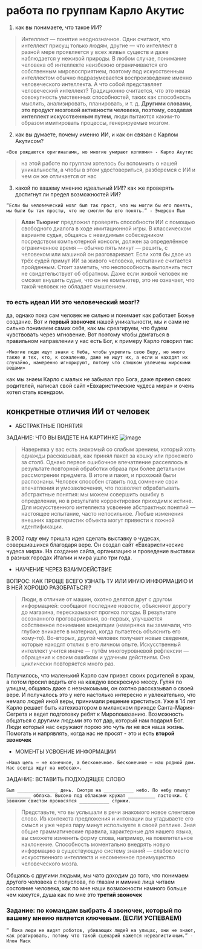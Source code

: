 # работа по группам Карло Акутис 

1. как вы понимаете, что такое ИИ?
> Интеллект — понятие неоднозначное. Одни считают, что интеллект присущ только людям, другие — что интеллект в разной мере проявляется у всех живых существ и даже наблюдается у неживой природы. В любом случае, понимание человека об интеллекте неизбежно ограничивается его собственным мировосприятием, поэтому под искусственным интеллектом обычно подразумевается воспроизведение именно человеческого интеллекта. А что собой представляет человеческий интеллект? Традиционно считается, что это некая совокупность умственных способностей, таких как способность мыслить, анализировать, планировать, и т. д. **Другими словами, это продукт мозговой активности человека, поэтому, создавая интеллект искусственным путем**, люди пытаются каким-то образом имитировать процессы, генерируемые мозгом. 

2. как вы думаете, почему именно ИИ, и как он связан с Карлом Акутисом?
```
«Все рождаются оригиналами, но многие умирают копиями» - Карло Акутис
```
> на этой работе по группам хотелось бы вспомнить о нашей уникальности, а чтобы в этом удостовериться, разберемся с ИИ и чем он же отличается от нас

3. какой по вашему мнению идеальный ИИ!? как же проверять достигнут ли предел возможностей ИИ?
```
“Если бы человеческий мозг был так прост, что мы могли бы его понять, мы были бы так просты, что не смогли бы его понять.” - Эмерсон Пью
```
> **Алан Тьюринг** предложил проверять способности ИИ с помощью свободного диалога в ходе имитационной игры. В классическом варианте судья, общаясь с невидимым собеседником посредством компьютерной консоли, должен за определённое ограниченное время — обычно пять минут — решить, с человеком или машиной он разговаривает.
> Если хотя бы двое из трёх судей примут ИИ за живого человека, испытание считается пройденным. Стоит заметить, что неспособность выполнить тест не свидетельствует об обратном. Даже если живой человек не сможет внушить судье, что он не компьютер, это не означает, что такой человек не обладает мышлением.

### то есть идеал ИИ это человеческий мозг!? 
да, однако пока сам человек не сильно и понимает как работает Божье создание. Вот и **первый звоночек** нашей уникальности, мы и сами не сильно понимаем самих себя, как мы среагируем, что будем чувствовать через мгновение. Вот поэтому чтобы двигаться в правильном направлении у нас есть Бог, к примеру Карло говорил так:
```
«Многие люди ищут знаки с Неба, чтобы укрепить свою Веру, но много также и тех, кто, к сожалению, даже не ищут их, а если и находят их случайно, намеренно игнорируют, потому что слишком увлечены мирскими вещами»
```
как мы знаем Карло с малых не забывал про Бога, даже привел своих родителей, написал свой сайт «Евхаристические чудеса мира» и очень хотел стать ксендзом.

## конкретные отличия ИИ от человек
- АБСТРАКТНЫЕ ПОНЯТИЯ

ЗАДАНИЕ: ЧТО ВЫ ВИДЕТЕ НА КАРТИНКЕ
![image](https://github.com/user-attachments/assets/63fc9503-e4fb-4386-ad78-e038b01f3163)
> Наверняка у вас есть знакомый со слабым зрением, который хоть однажды рассказывал, как принял пакет за кошку или прохожего за столб. Однако первое ошибочное впечатление рассеялось в результате повторной обработки образа при более детальном рассмотрении предмета. В итоге и пакет, и прохожий были распознаны. Человек способен ставить под сомнение свои впечатления и умозаключения, что позволяет обрабатывать абстрактные понятия: мы можем совершить ошибку в определении, но в результате корректировки приходим к истине.
> Для искусственного интеллекта усвоение абстрактных понятий — настоящее испытание, часто непосильное. Любые изменения внешних характеристик объекта могут привести к ложной идентификации.

В 2002 году ему пришла идея сделать выставку о чудесах, совершившихся благодаря вере. Он создал сайт «Евхаристические чудеса мира». На создание сайта, организацию и проведение выставки в разных городах Италии и мира ушло три года. 

- НАУЧЕНИЕ ЧЕРЕЗ ВЗАИМОЕЙСТВИЕ
  
ВОПРОС: КАК ПРОЩЕ ВСЕГО УЗНАТЬ ТУ ИЛИ ИНУЮ ИНФОРМАЦИЮ И В НЕЙ ХОРОШО РАЗОБРАТЬСЯ!?   
> Люди, в отличие от машин, охотно делятся друг с другом информацией: сообщают последние новости, объясняют дорогу до магазина, пересказывают прогноз погоды. В результате осознанного проговаривания, во-первых, улучшается собственное понимание концепции (наверняка вы замечали, что глубже вникаете в материал, когда пытаетесь объяснить его кому-то). Во-вторых, другой человек получает новые сведения, которые находят отклик в его личном опыте. 
> Искусственный интеллект учится иначе — путём многоуровневой рефлексии — обращения к своим ошибкам и удачным действиям. Она циклически повторяется много раз.

Получилось, что маленький Карло сам привел своих родителей в храм, а потом просил водить его на каждую воскресную мессу. Гуляя по улицам, общаясь даже с незнакомыми, он охотно рассказывал о своей вере. И получалось это у него настолько интересно и увлекательно, что немало людей иной веры, принимали решение креститься. Уже в 14 лет Карло решает быть катехизатором в миланском приходе Санта-Мария-Сегрета и ведет подготовку ребят к Миропомазанию.
Возможность общаться с другими людьми это тот дар, который нам подарил Бог. Люди который нас окружают порою это чуть ли не вся наша жизнь. Помогать и напрявлять, когда нас не просят - это и есть **второй звоночек**

- МОМЕНТЫ УСВОЕНИЕ ИНФОРМАЦИИ
```
«Наша цель — не конечное, а бесконечное. Бесконечное — наш родной дом. Нас всегда ждут на небесах».
```
ЗАДАНИЕ: ВСТАВИТЬ ПОДХОДЯЩЕЕ СЛОВО
```
Был _______________ день. Смотрю на ___________ небо. По небу плывут _________ облака. Высоко под облаками кружат __________ ласточки. С звонким свистом проносятся ___________ стрижи.
```
> Представьте, что вы услышали в речи знакомого новое сленговое слово. Из контекста предложения и интонации вы угадываете его смысл и уже через пару минут используете в своей реплике. Зная общие грамматические правила, характерные для нашего языка, вы сможете изменить форму слова, например, на повелительное наклонение. Способность моментально внедрять новую информацию в существующую систему знаний — слабое место искусственного интеллекта и несомненное преимущество человеческого мозга.

Общаясь с другими людьми, мы чато доходим до того, что понимаем другого человека с полуслова, по глазам и мимике лица читаем состояние человека, как по мне наши возможности намного больше чем кажутся, душа как по мне это **третий звоночек**

### Задание: по командам выбрать 4 звоночек, который по вашему мнеию является ключевым. (ЕСЛИ УСПЕВАЕМ)

```
“ Пока люди не видят роботов, убивающих людей на улицах, они не знают, как реагировать, потому что такой сценарий кажется нереалистичным.” - Илон Маск
```

